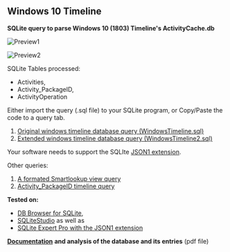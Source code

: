 <!-- saved from url=(0023) https://kacos2000.github.io/WindowsTimeline/ --> 
<!-- https://guides.github.com/features/mastering-markdown/ --> 

## Windows 10 Timeline

**SQLite query to parse Windows 10 (1803) Timeline's ActivityCache.db**


![Preview1](https://raw.githubusercontent.com/kacos2000/WindowsTimeline/master/Preview1.PNG)


![Preview2](https://raw.githubusercontent.com/kacos2000/WindowsTimeline/master/Preview2.PNG)


SQLite Tables processed:

- Activities,
- Activity_PackageID,
- ActivityOperation

Either import the query (.sql file) to your SQLite program, or Copy/Paste the code to a query tab.

1. [Original windows timeline database query (WindowsTimeline.sql)](WindowsTimeline.sql)
2. [Extended windows timeline database query (WindowsTimeline2.sql)](WindowsTimeline2.sql)

Your software needs to support the SQLIte [JSON1 extension](https://www.sqlite.org/json1.html).

Other queries:

1. [A formated Smartlookup view query](SmartLookup.sql)
2. [Activity_PackageID timeline query](Activity_PackageID_Timeline.sql)

**Tested on:**
- [DB Browser for SQLite](http://sqlitebrowser.org/),
- [SQLiteStudio](https://sqlitestudio.pl/index.rvt) as well as
- [SQLite Expert Pro with the JSON1 extension](http://www.sqliteexpert.com/extensions/)

[**Documentation**](WindowsTimeline.pdf) **and analysis of the database and its entries** (pdf file)




